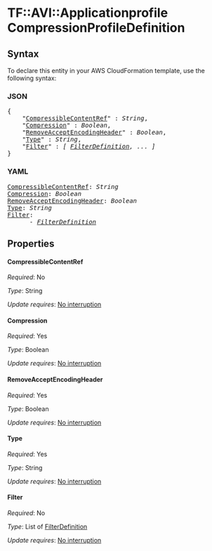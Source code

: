 # TF::AVI::Applicationprofile CompressionProfileDefinition

## Syntax

To declare this entity in your AWS CloudFormation template, use the following syntax:

### JSON

<pre>
{
    "<a href="#compressiblecontentref" title="CompressibleContentRef">CompressibleContentRef</a>" : <i>String</i>,
    "<a href="#compression" title="Compression">Compression</a>" : <i>Boolean</i>,
    "<a href="#removeacceptencodingheader" title="RemoveAcceptEncodingHeader">RemoveAcceptEncodingHeader</a>" : <i>Boolean</i>,
    "<a href="#type" title="Type">Type</a>" : <i>String</i>,
    "<a href="#filter" title="Filter">Filter</a>" : <i>[ <a href="filterdefinition.md">FilterDefinition</a>, ... ]</i>
}
</pre>

### YAML

<pre>
<a href="#compressiblecontentref" title="CompressibleContentRef">CompressibleContentRef</a>: <i>String</i>
<a href="#compression" title="Compression">Compression</a>: <i>Boolean</i>
<a href="#removeacceptencodingheader" title="RemoveAcceptEncodingHeader">RemoveAcceptEncodingHeader</a>: <i>Boolean</i>
<a href="#type" title="Type">Type</a>: <i>String</i>
<a href="#filter" title="Filter">Filter</a>: <i>
      - <a href="filterdefinition.md">FilterDefinition</a></i>
</pre>

## Properties

#### CompressibleContentRef

_Required_: No

_Type_: String

_Update requires_: [No interruption](https://docs.aws.amazon.com/AWSCloudFormation/latest/UserGuide/using-cfn-updating-stacks-update-behaviors.html#update-no-interrupt)

#### Compression

_Required_: Yes

_Type_: Boolean

_Update requires_: [No interruption](https://docs.aws.amazon.com/AWSCloudFormation/latest/UserGuide/using-cfn-updating-stacks-update-behaviors.html#update-no-interrupt)

#### RemoveAcceptEncodingHeader

_Required_: Yes

_Type_: Boolean

_Update requires_: [No interruption](https://docs.aws.amazon.com/AWSCloudFormation/latest/UserGuide/using-cfn-updating-stacks-update-behaviors.html#update-no-interrupt)

#### Type

_Required_: Yes

_Type_: String

_Update requires_: [No interruption](https://docs.aws.amazon.com/AWSCloudFormation/latest/UserGuide/using-cfn-updating-stacks-update-behaviors.html#update-no-interrupt)

#### Filter

_Required_: No

_Type_: List of <a href="filterdefinition.md">FilterDefinition</a>

_Update requires_: [No interruption](https://docs.aws.amazon.com/AWSCloudFormation/latest/UserGuide/using-cfn-updating-stacks-update-behaviors.html#update-no-interrupt)


